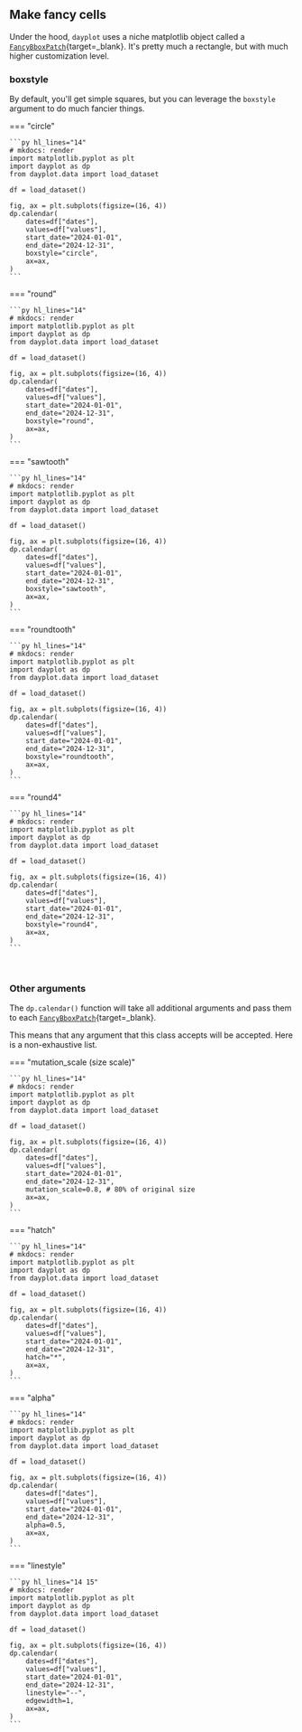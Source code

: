 ## Make fancy cells

Under the hood, `dayplot` uses a niche matplotlib object called a [`FancyBboxPatch`](https://matplotlib.org/stable/api/_as_gen/matplotlib.patches.FancyBboxPatch.html){target=\_blank}. It's pretty much a rectangle, but with much higher customization level.

### boxstyle

By default, you'll get simple squares, but you can leverage the `boxstyle` argument to do much fancier things.

=== "circle"

    ```py hl_lines="14"
    # mkdocs: render
    import matplotlib.pyplot as plt
    import dayplot as dp
    from dayplot.data import load_dataset

    df = load_dataset()

    fig, ax = plt.subplots(figsize=(16, 4))
    dp.calendar(
        dates=df["dates"],
        values=df["values"],
        start_date="2024-01-01",
        end_date="2024-12-31",
        boxstyle="circle",
        ax=ax,
    )
    ```

=== "round"

    ```py hl_lines="14"
    # mkdocs: render
    import matplotlib.pyplot as plt
    import dayplot as dp
    from dayplot.data import load_dataset

    df = load_dataset()

    fig, ax = plt.subplots(figsize=(16, 4))
    dp.calendar(
        dates=df["dates"],
        values=df["values"],
        start_date="2024-01-01",
        end_date="2024-12-31",
        boxstyle="round",
        ax=ax,
    )
    ```

=== "sawtooth"

    ```py hl_lines="14"
    # mkdocs: render
    import matplotlib.pyplot as plt
    import dayplot as dp
    from dayplot.data import load_dataset

    df = load_dataset()

    fig, ax = plt.subplots(figsize=(16, 4))
    dp.calendar(
        dates=df["dates"],
        values=df["values"],
        start_date="2024-01-01",
        end_date="2024-12-31",
        boxstyle="sawtooth",
        ax=ax,
    )
    ```

=== "roundtooth"

    ```py hl_lines="14"
    # mkdocs: render
    import matplotlib.pyplot as plt
    import dayplot as dp
    from dayplot.data import load_dataset

    df = load_dataset()

    fig, ax = plt.subplots(figsize=(16, 4))
    dp.calendar(
        dates=df["dates"],
        values=df["values"],
        start_date="2024-01-01",
        end_date="2024-12-31",
        boxstyle="roundtooth",
        ax=ax,
    )
    ```

=== "round4"

    ```py hl_lines="14"
    # mkdocs: render
    import matplotlib.pyplot as plt
    import dayplot as dp
    from dayplot.data import load_dataset

    df = load_dataset()

    fig, ax = plt.subplots(figsize=(16, 4))
    dp.calendar(
        dates=df["dates"],
        values=df["values"],
        start_date="2024-01-01",
        end_date="2024-12-31",
        boxstyle="round4",
        ax=ax,
    )
    ```

<br>

### Other arguments

The `dp.calendar()` function will take all additional arguments and pass them to each [`FancyBboxPatch`](https://matplotlib.org/stable/api/_as_gen/matplotlib.patches.FancyBboxPatch.html){target=\_blank}.

This means that any argument that this class accepts will be accepted. Here is a non-exhaustive list.

=== "mutation_scale (size scale)"

    ```py hl_lines="14"
    # mkdocs: render
    import matplotlib.pyplot as plt
    import dayplot as dp
    from dayplot.data import load_dataset

    df = load_dataset()

    fig, ax = plt.subplots(figsize=(16, 4))
    dp.calendar(
        dates=df["dates"],
        values=df["values"],
        start_date="2024-01-01",
        end_date="2024-12-31",
        mutation_scale=0.8, # 80% of original size
        ax=ax,
    )
    ```

=== "hatch"

    ```py hl_lines="14"
    # mkdocs: render
    import matplotlib.pyplot as plt
    import dayplot as dp
    from dayplot.data import load_dataset

    df = load_dataset()

    fig, ax = plt.subplots(figsize=(16, 4))
    dp.calendar(
        dates=df["dates"],
        values=df["values"],
        start_date="2024-01-01",
        end_date="2024-12-31",
        hatch="*",
        ax=ax,
    )
    ```

=== "alpha"

    ```py hl_lines="14"
    # mkdocs: render
    import matplotlib.pyplot as plt
    import dayplot as dp
    from dayplot.data import load_dataset

    df = load_dataset()

    fig, ax = plt.subplots(figsize=(16, 4))
    dp.calendar(
        dates=df["dates"],
        values=df["values"],
        start_date="2024-01-01",
        end_date="2024-12-31",
        alpha=0.5,
        ax=ax,
    )
    ```

=== "linestyle"

    ```py hl_lines="14 15"
    # mkdocs: render
    import matplotlib.pyplot as plt
    import dayplot as dp
    from dayplot.data import load_dataset

    df = load_dataset()

    fig, ax = plt.subplots(figsize=(16, 4))
    dp.calendar(
        dates=df["dates"],
        values=df["values"],
        start_date="2024-01-01",
        end_date="2024-12-31",
        linestyle="--",
        edgewidth=1,
        ax=ax,
    )
    ```

<br><br>
